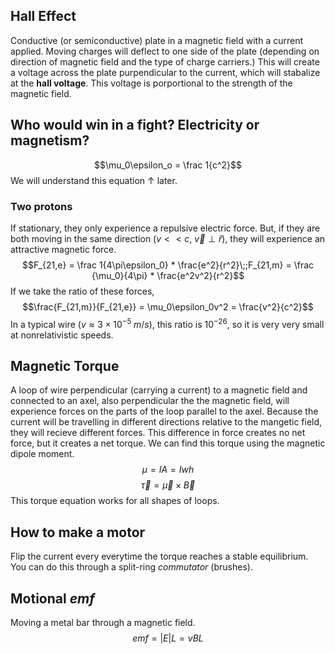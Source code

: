 ## Hall Effect
Conductive (or semiconductive) plate in a magnetic field with a current applied. Moving charges will deflect to one side of the plate (depending on direction of magnetic field and the type of charge carriers.) This will create a voltage across the plate purpendicular to the current, which will stabalize at the **hall voltage**. This voltage is porportional to the strength of the magnetic field. 

## Who would win in a fight? Electricity or magnetism?
$$\mu_0\epsilon_o = \frac 1{c^2}$$ We will understand this equation $\uparrow$ later.

### Two protons
If stationary, they only experience a repulsive electric force. But, if they are both moving in the same direction ($v << c$, $\vec{v} \perp \hat{r}$), they will experience an attractive magnetic force. $$F_{21,e} = \frac 1{4\pi\epsilon_0} * \frac{e^2}{r^2}\;;F_{21,m} = \frac {\mu_0}{4\pi} * \frac{e^2v^2}{r^2}$$ If we take the ratio of these forces, $$\frac{F_{21,m}}{F_{21,e}} = \mu_0\epsilon_0v^2 = \frac{v^2}{c^2}$$In a typical wire ($v\approx 3 \times 10^{-5}\; m/s$), this ratio is $10^{-26}$, so it is very very small at nonrelativistic speeds. 

## Magnetic Torque
A loop of wire perpendicular (carrying a current) to a magnetic field and connected to an axel, also perpendicular the the magnetic field, will experience forces on the parts of the loop parallel to the axel. Because the current will be travelling in different directions relative to the mangetic field, they will recieve different forces. This difference in force creates no net force, but it creates a net torque. We can find this torque using the magnetic dipole moment. 
$$\mu = IA = Iwh$$$$\vec \tau = \vec \mu \times \vec B$$This torque equation works for all shapes of loops.

## How to make a motor
Flip the current every everytime the torque reaches a stable equilibrium. You can do this through a split-ring *commutator* (brushes).

## Motional $emf$
Moving a metal bar through a magnetic field.$$emf = |E| L = vBL$$